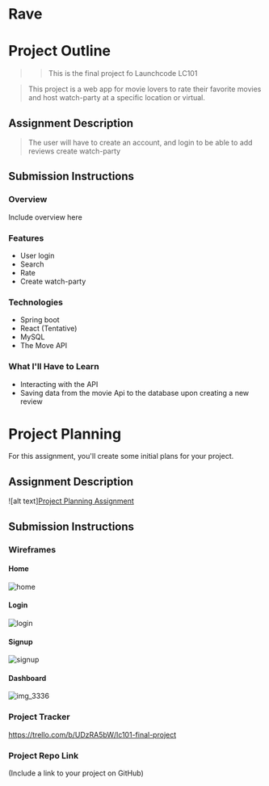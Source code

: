 # Rave


# Project Outline


>> This is the final project fo Launchcode LC101

> This project is a web app for movie lovers to rate their favorite movies and host watch-party at a specific location or virtual.

## Assignment Description
> The user will have to create an account, and login to be able to add reviews create watch-party

## Submission Instructions

### Overview
Include overview here
### Features
* User login
* Search
* Rate
* Create watch-party
### Technologies
* Spring boot
* React (Tentative)
* MySQL
* The Move API

### What I'll Have to Learn
* Interacting with the API
* Saving data from the movie Api to the database upon creating a new review

# Project Planning
For this assignment, you'll create some initial plans for your project.

## Assignment Description
![alt text][Project Planning Assignment](https://education.launchcode.org/liftoff/assignments/planning/)

## Submission Instructions

### Wireframes
#### Home
![home](https://user-images.githubusercontent.com/18449347/51779368-f78ed780-20d4-11e9-82f8-9cb77e960add.jpg)
#### Login
![login](https://user-images.githubusercontent.com/18449347/51779371-fbbaf500-20d4-11e9-8cc4-4e22e4c0cb2b.jpg)
#### Signup
![signup](https://user-images.githubusercontent.com/18449347/51779372-feb5e580-20d4-11e9-9f18-a323141b2acf.jpg)
#### Dashboard
![img_3336](https://user-images.githubusercontent.com/18449347/52516351-7ddc0b00-2bf7-11e9-85b3-3b18d7f61040.jpg)
### Project Tracker

https://trello.com/b/UDzRA5bW/lc101-final-project

### Project Repo Link

(Include a link to your project on GitHub)

